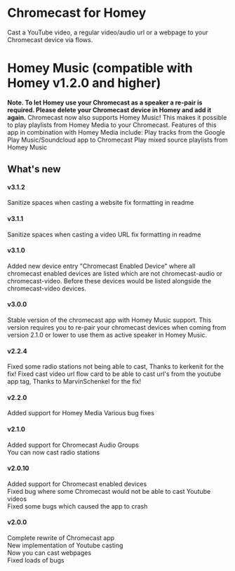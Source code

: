# Chromecast for Homey
Cast a YouTube video, a regular video/audio url or a webpage to your Chromecast device via flows.

# Homey Music (compatible with Homey v1.2.0 and higher)
**Note. To let Homey use your Chromecast as a speaker a re-pair is required. Please delete your Chromecast device in Homey and add it again.**
Chromecast now also supports Homey Music! This makes it possible to play playlists from Homey Media to your Chromecast. 
Features of this app in combination with Homey Media include:
Play tracks from the Google Play Music/Soundcloud app to Chromecast
Play mixed source playlists from Homey Music

## What's new

#### v3.1.2
Sanitize spaces when casting a website
fix formatting in readme

#### v3.1.1
Sanitize spaces when casting a video URL
fix formatting in readme

#### v3.1.0
Added new device entry "Chromecast Enabled Device" where all chromecast enabled devices are listed which are not chromecast-audio or chromecast-video.
Before these devices would be listed alongside the chromecast-video devices.

#### v3.0.0
Stable version of the chromecast app with Homey Music support. This version requires you to re-pair your chromecast devices when coming from version 2.1.0 or lower to use them as active speaker in Homey Music.

#### v2.2.4
Fixed some radio stations not being able to cast, Thanks to kerkenit for the fix!
Fixed cast video url flow card to be able to cast url's from the youtube app tag, Thanks to MarvinSchenkel for the fix!

#### v2.2.0
Added support for Homey Media
Various bug fixes

#### v2.1.0
Added support for Chromecast Audio Groups<br/>
You can now cast radio stations

#### v2.0.10
Added support for Chromecast enabled devices<br/>
Fixed bug where some Chromecast would not be able to cast Youtube videos<br/>
Fixed some bugs which caused the app to crash

#### v2.0.0
Complete rewrite of Chromecast app<br/>
New implementation of Youtube casting<br/> 
Now you can cast webpages<br/>
Fixed loads of bugs
